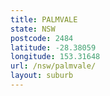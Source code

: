 ```yaml
---
title: PALMVALE
state: NSW
postcode: 2484
latitude: -28.38059
longitude: 153.31648
url: /nsw/palmvale/
layout: suburb
---
```

